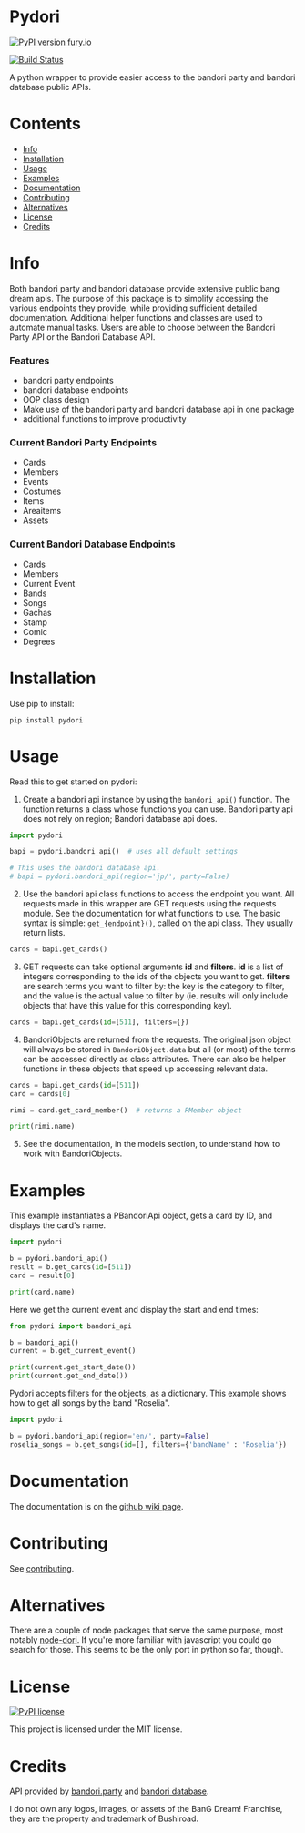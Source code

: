 # Pydori

  

[![PyPI version fury.io](https://badge.fury.io/py/pydori.svg)](https://pypi.python.org/pypi/pydori/)


[![Build Status](https://travis-ci.org/WiIIiamTang/pydori.svg?branch=master)](https://travis-ci.org/WiIIiamTang/pydori)
  

A python wrapper to provide easier access to the bandori party and bandori database public APIs.

# Contents
- [Info](https://github.com/WiIIiamTang/pydori#info)
- [Installation](https://github.com/WiIIiamTang/pydori#installation)
- [Usage](https://github.com/WiIIiamTang/pydori#usage)
- [Examples](https://github.com/WiIIiamTang/pydori#examples)
- [Documentation](https://github.com/WiIIiamTang/pydori#documentation)
- [Contributing](https://github.com/WiIIiamTang/pydori#contributing)
- [Alternatives](https://github.com/WiIIiamTang/pydori#alternatives)
- [License](https://github.com/WiIIiamTang/pydori#license)
- [Credits](https://github.com/WiIIiamTang/pydori#credits)

# Info
Both bandori party and bandori database provide extensive public bang dream apis. The purpose of this package is to simplify accessing the various endpoints they provide, while providing sufficient detailed documentation. Additional helper functions and classes are used to automate manual tasks. Users are able to choose between the Bandori Party API or the Bandori Database API. 
 
### Features
- bandori party endpoints
- bandori database endpoints
- OOP class design
- Make use of the bandori party and bandori database api in one package
- additional functions to improve productivity

### Current Bandori Party Endpoints
- Cards
- Members
- Events
- Costumes
- Items
- Areaitems
- Assets

### Current Bandori Database Endpoints
- Cards
- Members
- Current Event
- Bands
- Songs
- Gachas
- Stamp
- Comic
- Degrees


# Installation

Use pip to install:

``` pip install pydori ```


# Usage

Read this to get started on pydori:


 1. Create a bandori api instance by using the ```bandori_api()``` function. The function returns a class whose functions you can use. Bandori party api does not rely on region; Bandori database api does.
 ```python
 import pydori
 
 bapi = pydori.bandori_api()  # uses all default settings
 
 # This uses the bandori database api.
 # bapi = pydori.bandori_api(region='jp/', party=False)
 ```
 
 2. Use the bandori api class functions to access the endpoint you want. All requests made in this wrapper are GET requests using the requests module. See the documentation for what functions to use. The basic syntax is simple: ```get_{endpoint}()```, called on the api class. They usually return lists.
 ```python
 cards = bapi.get_cards()
 ```
 
 3. GET requests can take optional arguments **id** and **filters**. **id** is a list of integers corresponding to the ids of the objects you want to get. **filters** are search terms you want to filter by: the key is the category to filter, and the value is the actual value to filter by (ie. results will only include objects that have this value for this corresponding key).
 ```python
 cards = bapi.get_cards(id=[511], filters={})
 ```
 
 4. BandoriObjects are returned from the requests. The original json object will always be stored in ``BandoriObject.data`` but all (or most) of the terms can be accessed directly as class attributes. There can also be helper functions in these objects that speed up accessing relevant data.
 ```python
 cards = bapi.get_cards(id=[511])
 card = cards[0]
 
 rimi = card.get_card_member()  # returns a PMember object
 
 print(rimi.name)
 ```
 
 5. See the documentation, in the models section, to understand how to work with BandoriObjects.

# Examples
This example instantiates a PBandoriApi object, gets a card by ID, and displays the card's name.
```python
import pydori

b = pydori.bandori_api()
result = b.get_cards(id=[511])
card = result[0]

print(card.name)
```

Here we get the current event and display the start and end times:
```python
from pydori import bandori_api

b = bandori_api()
current = b.get_current_event()

print(current.get_start_date())
print(current.get_end_date())
```

Pydori accepts filters for the objects, as a dictionary. This example shows how to get all songs by the band "Roselia".

```python
import pydori

b = pydori.bandori_api(region='en/', party=False)
roselia_songs = b.get_songs(id=[], filters={'bandName' : 'Roselia'})
```

# Documentation
The documentation is on the [github wiki page](https://github.com/WiIIiamTang/pydori/wiki).

# Contributing

See [contributing](https://github.com/WiIIiamTang/pydori/blob/master/CONTRIBUTING.md).


# Alternatives

There are a couple of node packages that serve the same purpose, most notably [node-dori](https://github.com/LeNitrous/node-dori). If you're more familiar with javascript you could go search for those. This seems to be the only port in python so far, though.



  



  





# License
[![PyPI license](https://img.shields.io/pypi/l/pydori.svg)](https://pypi.python.org/pypi/pydori/)

This project is licensed under the MIT license.

  
  
  
# Credits

API provided by [bandori.party](https://bandori.party/) and [bandori database](https://bangdream.ga/).

  

I do not own any logos, images, or assets of the BanG Dream! Franchise, they are the property and trademark of Bushiroad.
